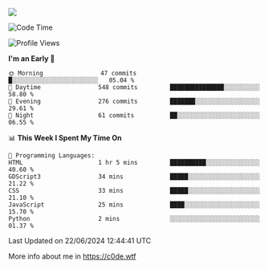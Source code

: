<a href="https://wakatime.com"><img src="https://wakatime.com/share/@c0dezin/b7f18a7c-ab3a-40b8-8bc7-b1b7bf71f1d6.svg" /></a>

<!--START_SECTION:waka-->
![Code Time](http://img.shields.io/badge/Code%20Time-43%20hrs%2027%20mins-blue)

![Profile Views](http://img.shields.io/badge/Profile%20Views-0-blue)

**I'm an Early 🐤** 

```text
🌞 Morning                47 commits          █░░░░░░░░░░░░░░░░░░░░░░░░   05.04 % 
🌆 Daytime                548 commits         ███████████████░░░░░░░░░░   58.80 % 
🌃 Evening                276 commits         ███████░░░░░░░░░░░░░░░░░░   29.61 % 
🌙 Night                  61 commits          ██░░░░░░░░░░░░░░░░░░░░░░░   06.55 % 
```


📊 **This Week I Spent My Time On** 

```text
💬 Programming Languages: 
HTML                     1 hr 5 mins         ██████████░░░░░░░░░░░░░░░   40.60 % 
GDScript3                34 mins             █████░░░░░░░░░░░░░░░░░░░░   21.22 % 
CSS                      33 mins             █████░░░░░░░░░░░░░░░░░░░░   21.10 % 
JavaScript               25 mins             ████░░░░░░░░░░░░░░░░░░░░░   15.70 % 
Python                   2 mins              ░░░░░░░░░░░░░░░░░░░░░░░░░   01.37 % 
```


 Last Updated on 22/06/2024 12:44:41 UTC
<!--END_SECTION:waka-->

More info about me in https://c0de.wtf
